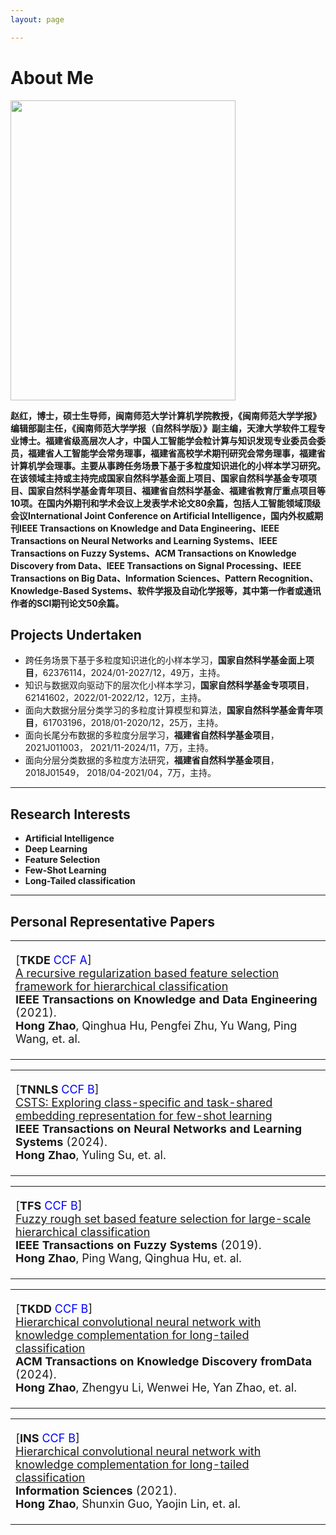 ```yaml
---
layout: page

---
```


# About Me

<img src="https://hideness.github.io/zh.jpg" class="floatpic" width="360" height="480">

**赵红，博士，硕士生导师，闽南师范大学计算机学院教授，《闽南师范大学学报》编辑部副主任，《闽南师范大学学报（自然科学版）》副主编，天津大学软件工程专业博士。福建省级高层次人才，中国人工智能学会粒计算与知识发现专业委员会委员，福建省人工智能学会常务理事，福建省高校学术期刊研究会常务理事，福建省计算机学会理事。主要从事跨任务场景下基于多粒度知识进化的小样本学习研究。在该领域主持或主持完成国家自然科学基金面上项目、国家自然科学基金专项项目、国家自然科学基金青年项目、福建省自然科学基金、福建省教育厅重点项目等10项。在国内外期刊和学术会议上发表学术论文80余篇，包括人工智能领域顶级会议International Joint Conference on Artificial Intelligence，国内外权威期刊IEEE Transactions on Knowledge and Data Engineering、IEEE Transactions on Neural Networks and Learning Systems、IEEE Transactions on Fuzzy Systems、ACM Transactions on Knowledge Discovery from Data、IEEE Transactions on Signal Processing、IEEE Transactions on Big Data、Information Sciences、Pattern Recognition、Knowledge-Based Systems、软件学报及自动化学报等，其中第一作者或通讯作者的SCI期刊论文50余篇。**



## Projects Undertaken

- 跨任务场景下基于多粒度知识进化的小样本学习，**国家自然科学基金面上项目**，62376114，2024/01-2027/12，49万，主持。
- 知识与数据双向驱动下的层次化小样本学习，**国家自然科学基金专项项目**， 62141602，2022/01-2022/12，12万，主持。
- 面向大数据分层分类学习的多粒度计算模型和算法，**国家自然科学基金青年项目**，61703196，2018/01-2020/12，25万，主持。
- 面向长尾分布数据的多粒度分层学习，**福建省自然科学基金项目**，2021J011003， 2021/11-2024/11，7万，主持。
- 面向分层分类数据的多粒度方法研究，**福建省自然科学基金项目**，2018J01549， 2018/04-2021/04，7万，主持。

---

## Research Interests

- **Artificial Intelligence**
- **Deep Learning**
- **Feature Selection**
- **Few-Shot Learning**
- **Long-Tailed classification**

---

## Personal Representative Papers

<table class="imgtable">
    <tr>
        <td colspan="2" align="top">
            <p style="font-size:18px;">
                [<b>TKDE</b> <span style="color: blue"> CCF A</span>]  <br />
                <u>A recursive regularization based feature selection framework for hierarchical classification</u> <br />
                 <b>IEEE Transactions on Knowledge and Data Engineering </b>(2021). <br />
                <b>Hong Zhao</b>, Qinghua Hu, Pengfei Zhu, Yu Wang, Ping Wang, et. al. <br />
             </p>
    </td>
</tr>

<table class="imgtable">
    <tr>
        <td colspan="2" align="top">
            <p style="font-size:18px;">
                [<b>TNNLS</b> <span style="color: blue"> CCF B</span>]  <br />
                <u>CSTS: Exploring class-specific and task-shared embedding representation for few-shot learning</u> <br />
                 <b>IEEE Transactions on Neural Networks and Learning Systems </b>(2024). <br />
                <b>Hong Zhao</b>, Yuling Su, et. al. <br />
            </p>
        </td>
</tr>

<table class="imgtable">
    <tr>
        <td colspan="2" align="top">
            <p style="font-size:18px;">
                [<b>TFS</b> <span style="color: blue"> CCF B</span>]  <br />
                <u>Fuzzy rough set based feature selection for large-scale hierarchical classification</u> <br />
                 <b>IEEE Transactions on Fuzzy Systems </b>(2019). <br />
                <b>Hong Zhao</b>, Ping Wang, Qinghua Hu, et. al. <br />
            </p>
        </td>
</tr>

<table class="imgtable">
    <tr>
        <td colspan="2" align="top">
            <p style="font-size:18px;">
                [<b>TKDD</b> <span style="color: blue"> CCF B</span>]  <br />
                <u>Hierarchical convolutional neural network with knowledge complementation for long-tailed classification</u> <br />
                 <b>ACM Transactions on Knowledge Discovery fromData </b>(2024). <br />
                 <b>Hong Zhao</b>, Zhengyu Li, Wenwei He, Yan Zhao, et. al. <br />
            </p>
        </td>
</tr>

<table class="imgtable">
    <tr>
        <td colspan="2" align="top">
            <p style="font-size:18px;">
                [<b>INS</b> <span style="color: blue"> CCF B</span>]  <br />
                <u>Hierarchical convolutional neural network with knowledge complementation for long-tailed classification</u> <br />
                 <b>Information Sciences </b>(2021). <br />
                 <b>Hong Zhao</b>, Shunxin Guo, Yaojin Lin, et. al. <br />
            </p>
        </td>
</tr>

